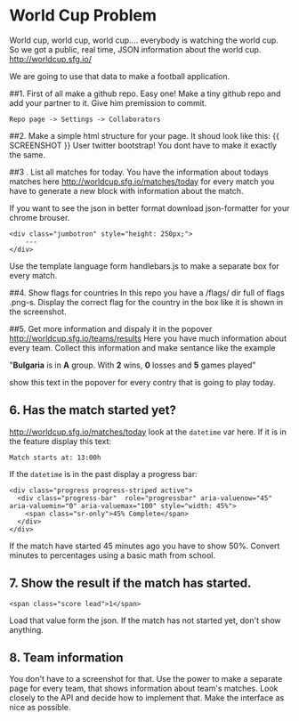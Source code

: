 World Cup Problem
======

World cup, world cup, world cup.... everybody is watching the world cup. So we got a public, real time, JSON information about the world cup. http://worldcup.sfg.io/

We are going to use that data to make a football application. 

##1. First of all make a github repo.
Easy one! Make a tiny github repo and add your partner to it. Give him premission to commit.
```
Repo page -> Settings -> Collaborators
```

##2. Make a simple html structure for your page. It shoud look like this:
{{ SCREENSHOT }}
User twitter bootstrap!
You dont have to make it exactly the same.

##3 . List all matches for today.
You have the information about todays matches here http://worldcup.sfg.io/matches/today for every match you have to generate a new block with information about the match.

If you want to see the json in better format download json-formatter for your chrome brouser.

```
<div class="jumbotron" style="height: 250px;">
    ---
</div>
```

Use the template language form handlebars.js to make a separate box for every match.

##4. Show flags for countries
In this repo you have a /flags/ dir full of flags .png-s. Display the correct flag for the country in the box like it is shown in the screenshot.

##5. Get more information and dispaly it in the popover
http://worldcup.sfg.io/teams/results Here you have much information about every team. Collect this information and make sentance like the example

 
"__Bulgaria__ is in __A__ group. With __2__ wins, __0__ losses and __5__ games played"

show this text in the popover for every contry that is going to play today.

## 6. Has the match started yet? 
http://worldcup.sfg.io/matches/today look at the ``datetime`` var here. If it is in the feature display this text: 
```
Match starts at: 13:00h
```

If the ``datetime`` is in the past display a progress bar:
```
<div class="progress progress-striped active">
  <div class="progress-bar"  role="progressbar" aria-valuenow="45" aria-valuemin="0" aria-valuemax="100" style="width: 45%">
    <span class="sr-only">45% Complete</span>
  </div>
</div>
```
If the match have started 45 minutes ago you have to show 50%. Convert minutes to percentages using a basic math from school.

## 7. Show the result if the match has started.
```
<span class="score lead">1</span>
```
Load that value form the json. If the match has not started yet, don't show anything.

## 8. Team information
You don't have to a screenshot for that. Use the power to make a separate page for every team, that shows information about team's matches. Look closely to the API and decide how to implement that. Make the interface as nice as possible. 

